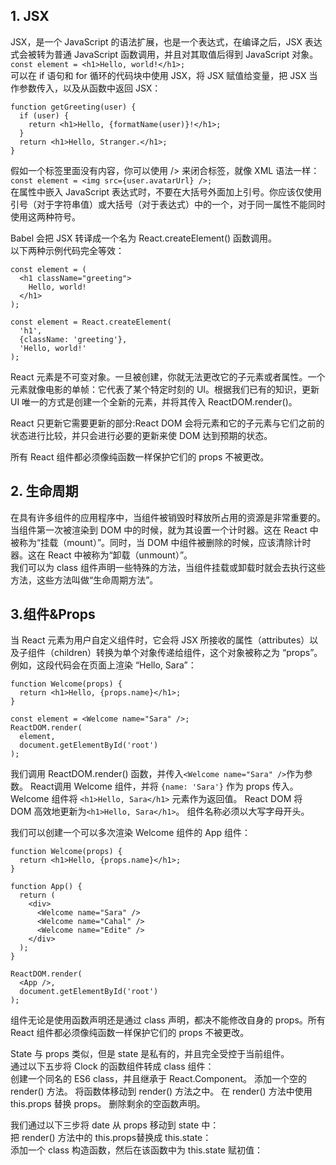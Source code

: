 ## 1. JSX
JSX，是一个 JavaScript 的语法扩展，也是一个表达式，在编译之后，JSX 表达式会被转为普通 JavaScript 函数调用，并且对其取值后得到 JavaScript 对象。  
`const element = <h1>Hello, world!</h1>;`  
可以在 if 语句和 for 循环的代码块中使用 JSX，将 JSX 赋值给变量，把 JSX 当作参数传入，以及从函数中返回 JSX：  
```
function getGreeting(user) {  
  if (user) {  
    return <h1>Hello, {formatName(user)}!</h1>;  
  }  
  return <h1>Hello, Stranger.</h1>;  
}
```
假如一个标签里面没有内容，你可以使用 /> 来闭合标签，就像 XML 语法一样：  
`const element = <img src={user.avatarUrl} />;`  
在属性中嵌入 JavaScript 表达式时，不要在大括号外面加上引号。你应该仅使用引号（对于字符串值）或大括号（对于表达式）中的一个，对于同一属性不能同时使用这两种符号。  
  
Babel 会把 JSX 转译成一个名为 React.createElement() 函数调用。  
以下两种示例代码完全等效：  
```
const element = (
  <h1 className="greeting">
    Hello, world!
  </h1>
);
```  
```
const element = React.createElement(
  'h1',
  {className: 'greeting'},
  'Hello, world!'
);
```
  
React 元素是不可变对象。一旦被创建，你就无法更改它的子元素或者属性。一个元素就像电影的单帧：它代表了某个特定时刻的 UI。根据我们已有的知识，更新 UI 唯一的方式是创建一个全新的元素，并将其传入 ReactDOM.render()。 
  
React 只更新它需要更新的部分:React DOM 会将元素和它的子元素与它们之前的状态进行比较，并只会进行必要的更新来使 DOM 达到预期的状态。  
  
所有 React 组件都必须像纯函数一样保护它们的 props 不被更改。  
  
## 2. 生命周期  
在具有许多组件的应用程序中，当组件被销毁时释放所占用的资源是非常重要的。当组件第一次被渲染到 DOM 中的时候，就为其设置一个计时器。这在 React 中被称为“挂载（mount）”。同时，当 DOM 中组件被删除的时候，应该清除计时器。这在 React 中被称为“卸载（unmount）”。  
我们可以为 class 组件声明一些特殊的方法，当组件挂载或卸载时就会去执行这些方法，这些方法叫做“生命周期方法”。  
  
## 3.组件&Props
当 React 元素为用户自定义组件时，它会将 JSX 所接收的属性（attributes）以及子组件（children）转换为单个对象传递给组件，这个对象被称之为 “props”。  
例如，这段代码会在页面上渲染 “Hello, Sara”：
```
function Welcome(props) {
  return <h1>Hello, {props.name}</h1>;
}

const element = <Welcome name="Sara" />;
ReactDOM.render(
  element,
  document.getElementById('root')
);
```
我们调用 ReactDOM.render() 函数，并传入`<Welcome name="Sara" />`作为参数。
React调用 Welcome 组件，并将 `{name: 'Sara'}` 作为 props 传入。
Welcome 组件将 `<h1>Hello, Sara</h1>` 元素作为返回值。
React DOM 将 DOM 高效地更新为`<h1>Hello, Sara</h1>`。
组件名称必须以大写字母开头。  
  
我们可以创建一个可以多次渲染 Welcome 组件的 App 组件：
```
function Welcome(props) {
  return <h1>Hello, {props.name}</h1>;
}

function App() {
  return (
    <div>
      <Welcome name="Sara" />
      <Welcome name="Cahal" />
      <Welcome name="Edite" />
    </div>
  );
}

ReactDOM.render(
  <App />,
  document.getElementById('root')
);
```
  
组件无论是使用函数声明还是通过 class 声明，都决不能修改自身的 props。所有 React 组件都必须像纯函数一样保护它们的 props 不被更改。  
  
State 与 props 类似，但是 state 是私有的，并且完全受控于当前组件。  
通过以下五步将 Clock 的函数组件转成 class 组件：  
创建一个同名的 ES6 class，并且继承于 React.Component。
添加一个空的 render() 方法。
将函数体移动到 render() 方法之中。
在 render() 方法中使用 this.props 替换 props。
删除剩余的空函数声明。  
  
我们通过以下三步将 date 从 props 移动到 state 中：  
把 render() 方法中的 this.props替换成 this.state：  
添加一个 class 构造函数，然后在该函数中为 this.state 赋初值：  

